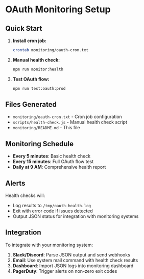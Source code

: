 # OAuth Monitoring Setup

## Quick Start

1. **Install cron job:**
   ```bash
   crontab monitoring/oauth-cron.txt
   ```

2. **Manual health check:**
   ```bash
   npm run monitor:health
   ```

3. **Test OAuth flow:**
   ```bash
   npm run test:oauth:prod
   ```

## Files Generated

- `monitoring/oauth-cron.txt` - Cron job configuration
- `scripts/health-check.js` - Manual health check script
- `monitoring/README.md` - This file

## Monitoring Schedule

- **Every 5 minutes**: Basic health check
- **Every 15 minutes**: Full OAuth flow test  
- **Daily at 9 AM**: Comprehensive health report

## Alerts

Health checks will:
- Log results to `/tmp/oauth-health.log`
- Exit with error code if issues detected
- Output JSON status for integration with monitoring systems

## Integration

To integrate with your monitoring system:

1. **Slack/Discord**: Parse JSON output and send webhooks
2. **Email**: Use system mail command with health check results
3. **Dashboard**: Import JSON logs into monitoring dashboard
4. **PagerDuty**: Trigger alerts on non-zero exit codes
